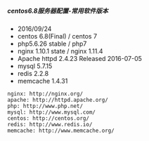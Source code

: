 ##### centos6.8服务器配置-常用软件版本

- 2016/09/24
- centos 6.8(Final) / centos 7
- php5.6.26 stable / php7
- nginx 1.10.1 state / nginx 1.11.4
- Apache httpd 2.4.23 Released 2016-07-05
- mysql 5.7.15
- redis 2.2.8
- memcache 1.4.31

```
nginx: http://nginx.org/
apache: http://httpd.apache.org/
php: http://www.php.net/
mysql: http://www.mysql.com/
centos: http://centos.org/
redis: http://www.redis.io/
memcache: http://www.memcache.org/
```
